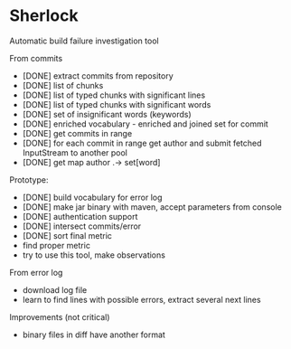 # Sherlock
Automatic build failure investigation tool

From commits
- [DONE] extract commits from repository
- [DONE] list of chunks
- [DONE] list of typed chunks with significant lines
- [DONE] list of typed chunks with significant words
- [DONE] set of insignificant words (keywords)
- [DONE] enriched vocabulary - enriched and joined set for commit
- [DONE] get commits in range
- [DONE] for each commit in range get author and submit fetched InputStream to another pool
- [DONE] get map author .-> set[word]

Prototype:
- [DONE] build vocabulary for error log
- [DONE] make jar binary with maven, accept parameters from console
- [DONE] authentication support
- [DONE] intersect commits/error
- [DONE] sort final metric
- find proper metric
- try to use this tool, make observations

From error log
- download log file
- learn to find lines with possible errors, extract several next lines

Improvements (not critical)
- binary files in diff have another format